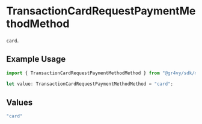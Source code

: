 # TransactionCardRequestPaymentMethodMethod

`card`.

## Example Usage

```typescript
import { TransactionCardRequestPaymentMethodMethod } from "@gr4vy/sdk/models/components";

let value: TransactionCardRequestPaymentMethodMethod = "card";
```

## Values

```typescript
"card"
```